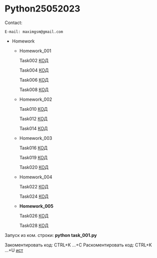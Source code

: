 # Python25052023

Contact:

    E-mail: maximgsm@gmail.com

- Homework
    - Homework_001
    
        Task002 [КОД](/Homework/Homework_001/task_002.py)
        
        Task004 [КОД](/Homework/Homework_001/task_004.py)
        
        Task006 [КОД](/Homework/Homework_001/task_006.py)
        
        Task008 [КОД](/Homework/Homework_001/task_008.py)

    - Homework_002
    
        Task010 [КОД](/Homework/Homework_002/task_010.py)
        
        Task012 [КОД](/Homework/Homework_002/task_012.py)
        
        Task014 [КОД](/Homework/Homework_002/task_014.py)

    - Homework_003
    
        Task016 [КОД](/Homework/Homework_003/task_016.py)
        
        Task019 [КОД](/Homework/Homework_003/task_019.py)
        
        Task020 [КОД](/Homework/Homework_003/task_020.py)

    - Homework_004
    
        Task022 [КОД](/Homework/Homework_004/task_022.py)
        
        Task024 [КОД](/Homework/Homework_004/task_024.py)

    - **Homework_005**
    
        Task026 [КОД](/Homework/Homework_005/task_026.py)
        
        Task028 [КОД](/Homework/Homework_005/task_028.py)



Запуск из ком. строки: **python task_001.py**

Закоментировать  код: CTRL+K ...+C
Раскоментировать код: CTRL+K ...+U
[ист](https://translated.turbopages.org/proxy_u/en-ru.ru.f47fea86-646f5f26-a00478b2-74722d776562/https/www.wikihow.com/Comment-Out-Multiple-Lines-in-Python)
